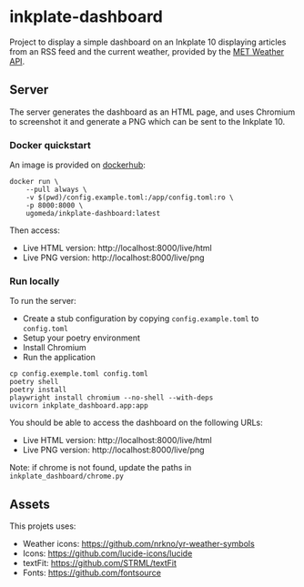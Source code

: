inkplate-dashboard
==================

Project to display a simple dashboard on an Inkplate 10 displaying articles
from an RSS feed and the current weather, provided by the
[MET Weather API](https://api.met.no/).

## Server

The server generates the dashboard as an HTML page, and uses Chromium to
screenshot it and generate a PNG which can be sent to the Inkplate 10.

### Docker quickstart

An image is provided on [dockerhub](https://hub.docker.com/r/ugomeda/inkplate-dashboard):

```
docker run \
    --pull always \
    -v $(pwd)/config.example.toml:/app/config.toml:ro \
    -p 8000:8000 \
    ugomeda/inkplate-dashboard:latest
```

Then access:

- Live HTML version: http://localhost:8000/live/html
- Live PNG version: http://localhost:8000/live/png

### Run locally

To run the server:

- Create a stub configuration by copying `config.example.toml` to `config.toml`
- Setup your poetry environment
- Install Chromium
- Run the application

```
cp config.exemple.toml config.toml
poetry shell
poetry install
playwright install chromium --no-shell --with-deps
uvicorn inkplate_dashboard.app:app
```

You should be able to access the dashboard on the following URLs:

- Live HTML version: http://localhost:8000/live/html
- Live PNG version: http://localhost:8000/live/png

Note: if chrome is not found, update the paths in `inkplate_dashboard/chrome.py`

## Assets

This projets uses:

- Weather icons: https://github.com/nrkno/yr-weather-symbols
- Icons: https://github.com/lucide-icons/lucide
- textFit: https://github.com/STRML/textFit
- Fonts: https://github.com/fontsource